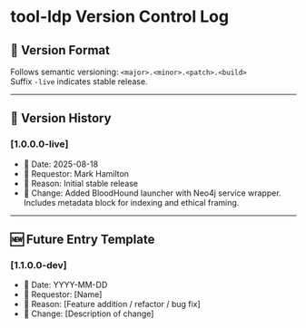 # tool-ldp Version Control Log

## 🔖 Version Format
Follows semantic versioning: `<major>.<minor>.<patch>.<build>`  
Suffix `-live` indicates stable release.

---

## 🧾 Version History

### [1.0.0.0-live]
- 📅 Date: 2025-08-18
- 🧑 Requestor: Mark Hamilton
- 📝 Reason: Initial stable release
- 🔧 Change: Added BloodHound launcher with Neo4j service wrapper. Includes metadata block for indexing and ethical framing.

---

## 🆕 Future Entry Template

### [1.1.0.0-dev]
- 📅 Date: YYYY-MM-DD
- 🧑 Requestor: [Name]
- 📝 Reason: [Feature addition / refactor / bug fix]
- 🔧 Change: [Description of change]

